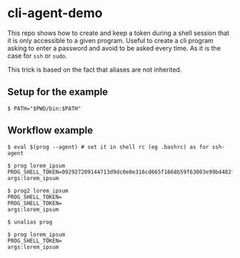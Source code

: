# cli-agent-demo

This repo shows how to create and keep a token during a shell session that it is
only accessible to a given program. Useful to create a cli program asking to
enter a password and avoid to be asked every time. As it is the case for `ssh`
or `sudo`.

This trick is based on the fact that aliases are not inherited.

## Setup for the example

```shell
$ PATH="$PWD/bin:$PATH"
```

## Workflow example

```shell
$ eval $(prog --agent) # set it in shell rc (eg .bashrc) as for ssh-agent

$ prog lorem_ipsum
PROG_SHELL_TOKEN=092927209144713d9dc0e0e316cd665f1668b59f63003e99b4482f92c7bd1a83
args:lorem_ipsum

$ prog2 lorem_ipsum
PROG_SHELL_TOKEN=
PROG_SHELL_TOKEN=
args:lorem_ipsum

$ unalias prog

$ prog lorem_ipsum
PROG_SHELL_TOKEN=
args:lorem_ipsum
```
